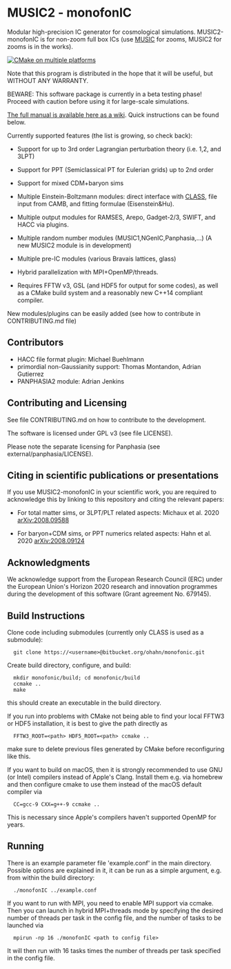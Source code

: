 # MUSIC2 - monofonIC
Modular high-precision IC generator for cosmological simulations. MUSIC2-monofonIC is for non-zoom full box ICs (use [MUSIC](https://bitbucket.org/ohahn/music) for zooms, MUSIC2 for zooms is in the works).

[![CMake on multiple platforms](https://github.com/cosmo-sims/monofonIC/actions/workflows/cmake-multi-platform.yml/badge.svg)](https://github.com/cosmo-sims/monofonIC/actions/workflows/cmake-multi-platform.yml)

Note that this program is distributed in the hope that it will be useful, but WITHOUT ANY WARRANTY.

BEWARE: This software package is currently in a beta testing phase! Proceed with caution before using it for large-scale simulations.

[The full manual is available here as a wiki](https://bitbucket.org/ohahn/monofonic/wiki/). Quick instructions can be found below.

Currently supported features (the list is growing, so check back):

- Support for up to 3rd order Lagrangian perturbation theory (i.e. 1,2, and 3LPT)

- Support for PPT (Semiclassical PT for Eulerian grids) up to 2nd order

- Support for mixed CDM+baryon sims 

- Multiple Einstein-Boltzmann modules: direct interface with [CLASS](https://lesgourg.github.io/class_public/class.html), file input from CAMB, and fitting formulae (Eisenstein&Hu).

- Multiple output modules for RAMSES, Arepo, Gadget-2/3, SWIFT, and HACC via plugins.

- Multiple random number modules (MUSIC1,NGenIC,Panphasia,...) (A new MUSIC2 module is in development)

- Multiple pre-IC modules (various Bravais lattices, glass)

- Hybrid parallelization with MPI+OpenMP/threads.
    
- Requires FFTW v3, GSL (and HDF5 for output for some codes), as well as a CMake build system and a reasonably new C++14 compliant compiler.

New modules/plugins can be easily added (see how to contribute in CONTRIBUTING.md file)

## Contributors
- HACC file format plugin: Michael Buehlmann
- primordial non-Gaussianity support: Thomas Montandon, Adrian Gutierrez
- PANPHASIA2 module: Adrian Jenkins

## Contributing and Licensing

See file CONTRIBUTING.md on how to contribute to the development. 

The software is licensed under GPL v3 (see file LICENSE). 

Please note the separate licensing for Panphasia (see external/panphasia/LICENSE).


## Citing in scientific publications or presentations

If you use MUSIC2-monofonIC in your scientific work, you are required to acknowledge this by linking to this repository and citing the relevant papers:

- For total matter sims, or 3LPT/PLT related aspects: Michaux et al. 2020 [arXiv:2008.09588](https://arxiv.org/abs/2008.09588)

- For baryon+CDM sims, or PPT numerics related aspects: Hahn et al. 2020 [arXiv:2008.09124](https://arxiv.org/abs/2008.09124)


## Acknowledgments

We acknowledge support from the European Research Council (ERC) under the European Union's Horizon 2020 research and innovation programmes during the development of this software (Grant agreement No. 679145).


## Build Instructions
Clone code including submodules (currently only CLASS is used as a submodule):

```
  git clone https://<username>@bitbucket.org/ohahn/monofonic.git
```

Create build directory, configure, and build:

```
  mkdir monofonic/build; cd monofonic/build
  ccmake ..
  make
```

this should create an executable in the build directory. 

If you run into problems with CMake not being able to find your local FFTW3 or HDF5 installation, it is best to give the path directly as

```
  FFTW3_ROOT=<path> HDF5_ROOT=<path> ccmake ..
```

make sure to delete previous files generated by CMake before reconfiguring like this.

If you want to build on macOS, then it is strongly recommended to use GNU (or Intel) compilers instead of Apple's Clang. Install them e.g. 
via homebrew and then configure cmake to use them instead of the macOS default compiler via

```
  CC=gcc-9 CXX=g++-9 ccmake ..
```

This is necessary since Apple's compilers haven't supported OpenMP for years.

## Running

There is an example parameter file 'example.conf' in the main directory. Possible options are explained in it, it can be run
as a simple argument, e.g. from within the build directory:

```
  ./monofonIC ../example.conf
```

If you want to run with MPI, you need to enable MPI support via ccmake. Then you can launch in hybrid MPI+threads mode by 
specifying the desired number of threads per task in the config file, and the number of tasks to be launched via

```
  mpirun -np 16 ./monofonIC <path to config file>
```

It will then run with 16 tasks times the number of threads per task specified in the config file.
